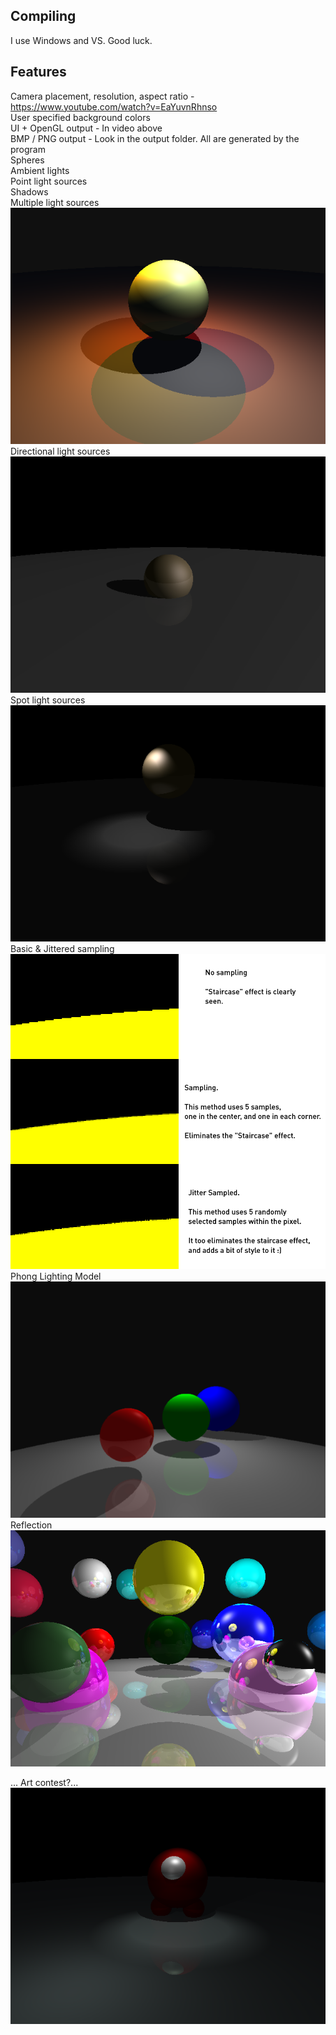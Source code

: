 ## Compiling
I use Windows and VS. Good luck.

## Features
Camera placement, resolution, aspect ratio - https://www.youtube.com/watch?v=EaYuvnRhnso  
User specified background colors  
UI + OpenGL output - In video above  
BMP / PNG output - Look in the output folder. All are generated by the program  
Spheres  
Ambient lights  
Point light sources  
Shadows  
Multiple light sources  
![alt text](https://github.com/cajallen/Raytraced-Pictures/blob/main/output/multi_light_demo.png)
Directional light sources  
![directional lights](https://github.com/cajallen/Raytraced-Pictures/blob/main/output/dir_light.png)
Spot light sources  
![spot lights](https://github.com/cajallen/Raytraced-Pictures/blob/main/output/spot_light.png)
Basic & Jittered sampling  
![sampling](https://github.com/cajallen/Raytraced-Pictures/blob/main/SamplingDemo.png)
Phong Lighting Model  
![phong](https://github.com/cajallen/Raytraced-Pictures/blob/main/output/spheres1.png)
Reflection  
![reflection](https://github.com/cajallen/Raytraced-Pictures/blob/main/output/spheres2.png)


... Art contest?... 
![amongus](https://github.com/cajallen/Raytraced-Pictures/blob/main/output/raytraced.png) 

